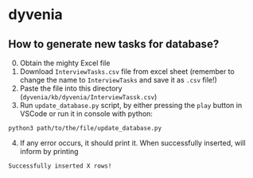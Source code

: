 # dyvenia
## How to generate new tasks for database?

0. Obtain the mighty Excel file
1. Download `InterviewTasks.csv` file from excel sheet (remember to change the name to `InterviewTasks` and save it as `.csv` file!)
2. Paste the file into this directory (`dyvenia/kb/dyvenia/InterviewTassk.csv`)
3. Run `update_database.py` script, by either pressing the `play` button in VSCode or run it in console with python:
```
python3 path/to/the/file/update_database.py
```
4. If any error occurs, it should print it. When successfully inserted, will inform by printing
```
Successfully inserted X rows!
```
